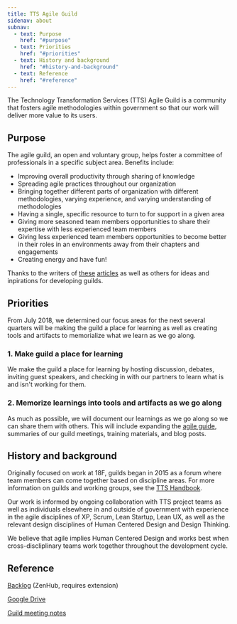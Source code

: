 ```yaml
---
title: TTS Agile Guild
sidenav: about
subnav:
  - text: Purpose
    href: "#purpose"
  - text: Priorities
    href: "#priorities"
  - text: History and background
    href: "#history-and-background"
  - text: Reference
    href: "#reference"
---
```


The Technology Transformation Services (TTS) Agile Guild is a community that fosters agile methodologies within government so that our work will deliver more value to its users.


## Purpose

The agile guild, an open and voluntary group, helps foster a committee of professionals in a specific subject area. Benefits include:
 - Improving overall productivity through sharing of knowledge 
 - Spreading agile practices throughout our organization
 - Bringing together different parts of organization with different methodologies, varying experience, and varying understanding of methodologies
 - Having a single, specific resource to turn to for support in a given area
 - Giving more seasoned team members opportunities to share their expertise with less experienced team members
 - Giving less experienced team members opportunities to become better in their roles in an environments away from their chapters and engagements 
 - Creating energy and have fun!

Thanks to the writers of [these](https://medium.com/webcom-engineering-and-product/agile-guilds-the-yodle-way-47dc00f6cd3a)  [articles](https://agilestrides.com/2015/09/16/getting-your-guilds-going/) as well as others for ideas and inpirations for developing guilds.


## Priorities

From July 2018, we determined our focus areas for the next several quarters will be making the guild a place for learning as well as creating tools and artifacts to memorialize what we learn as we go along.

### 1. Make guild a place for learning

We make the guild a place for learning by hosting discussion, debates, inviting guest speakers, and checking in with our partners to learn what is and isn't working for them. 


### 2. Memorize learnings into tools and artifacts as we go along

As much as possible, we will document our learnings as we go along so we can share them with others. This will include expanding the [agile guide](https://agile.18f.gov/), summaries of our guild meetings, training materials, and blog posts.

## History and background

Originally focused on work at 18F, guilds began in 2015 as a forum where team members can come together based on discipline areas. For more information on guilds and working groups, see the [TTS Handbook](https://handbook.18f.gov/working-groups-and-guilds-101/).  

Our work is informed by ongoing collaboration with TTS project teams as well as individuals elsewhere in and outside of government with experience in the agile disciplines of XP, Scrum, Lean Startup, Lean UX, as well as the relevant design disciplines of Human Centered Design and Design Thinking.

We believe that agile implies Human Centered Design and works best when cross-discliplinary teams work together throughout the development cycle.


## Reference

[Backlog](https://github.com/18F/agile#boards?repos=30204713&showPRs=false&showClosed=false) (ZenHub, requires extension)

[Google Drive](https://drive.google.com/drive/folders/0B_n2YScccqDXfjRNN0JXdFNYYzhqLWJJN0JCRW12SGQ3emkzc1BqMmZYRi1ZTjdRY2xwclU)

[Guild meeting notes](https://docs.google.com/document/d/1pbq7swca7DRUygJFL6ovYpcTl6Rep6ABOQFN4IZSa5g/edit#heading=h.def12ik17u13)
